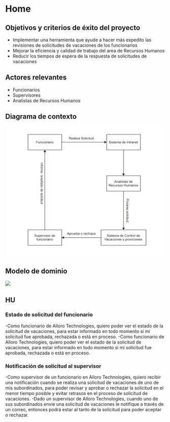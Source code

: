 # Home

## Objetivos y criterios de éxito del proyecto
- Implementar una herramienta que ayude a hacer más expedito las revisiones de solicitudes de vacaciones de los funcionarios
- Mejorar la eficiencia y calidad de trabajo del area de Recursos Humanos
- Reducir los tiempos de espera de la respuesta de solicitudes de vacaciones

## Actores relevantes
- Funcionarios
- Supervisores
- Analistas de Recursos Humanos

## Diagrama de contexto

![](https://github.com/Estebaniado/Proyecto-A-DS-H2/blob/main/imagen_2023-04-09_184906769.png)

## Modelo de dominio

![](https://github.com/Estebaniado/Proyecto-A-DS-H2/blob/main/Diagrama%20sin%20t%C3%ADtulo.drawio.jpg)

## HU

### Estado de solicitud del funcionario

-Como funcionario de Alloro Technologies, quiero poder ver el estado de la solicitud de vacaciones, para estar informado en todo momento si mi solicitud fue aprobada, rechazada o está en proceso.
-Como funcionario de Alloro Technologies, quiero poder ver el estado de la solicitud de vacaciones, para estar informado en todo momento si mi solicitud fue aprobada, rechazada o está en proceso.

### Notificación de solicitud al supervisor

-Como supervisor de un funcionario en Alloro Technologies, quiero recibir una notificación cuando se realiza una solicitud de vacaciones de uno de mis subordinados, para poder revisar y aprobar o rechazar la solicitud en el menor tiempo posible y evitar retrasos en el proceso de solicitud de vacaciones.
-Dado un supervisor de Alloro Technologies, cuando uno de sus subordinados envie una solicitud de vacaciones le notifique a través de un correo, entonces podrá estar al tanto de la solicitud para poder aceptar o rechazar.
